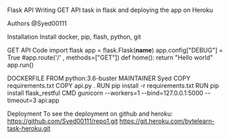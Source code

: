 Flask API
Writing GET API task in flask and deploying the app on Heroku

Authors
@Syed00111

Installation
Install docker, pip, flash, python, git

GET API Code
import flask 
app = flask.Flask(__name__) 
app.config["DEBUG"] = True 
#app.route('/' , methods=["GET"]) 
def home(): 
   return "Hello world" 
app.run()

DOCKERFILE
FROM python:3.6-buster 
MAINTAINER Syed 
COPY requirements.txt 
COPY api.py . 
RUN pip install -r requirements.txt 
RUN pip install flask_restful 
CMD gunicorn --workers=1 --bind=127.0.0.1:5000 --timeout=3 api:app

Deployment
To see the deployment on github and heroku:
https://github.com/Syed00111/repo1.git
https://git.heroku.com/bytelearn-task-heroku.git
